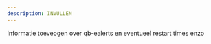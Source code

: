 ```yaml
---
description: INVULLEN
---
```



Informatie toeveogen over qb-ealerts en eventueel restart times enzo